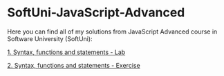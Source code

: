 # SoftUni-JavaScript-Advanced


Here you can find all of my solutions from JavaScript Advanced course in Software University (SoftUni):

[1. Syntax, functions and statements - Lab](https://github.com/Vaseto28/SoftUni-JavaScript-Advanced/tree/main/Syntax%2C%20Functions%20and%20Statements%20-%20Lab)

[2. Syntax, functions and statements - Exercise](https://github.com/Vaseto28/SoftUni-JavaScript-Advanced/tree/main/Syntax%2C%20Functions%20and%20statements%20-%20Exercise)
